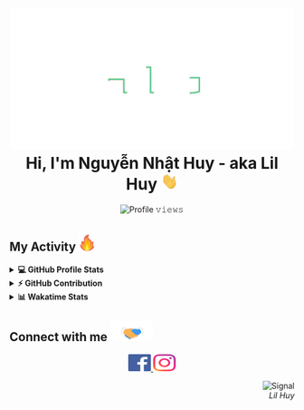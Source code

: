 <!-- Header -->
<h1 align="center">
  <img src="./images/logo.svg" width="500">
  <br>
  Hi, I'm Nguyễn Nhật Huy - aka Lil Huy <img src="./images/hi.gif" width="30px" height="30px">
</h1>

<!-- Counter -->
<p align="center">
  <img alt="Profile 𝚟𝚒𝚎𝚠𝚜" height="20px" src="https://hits.seeyoufarm.com/api/count/incr/badge.svg?url=https://github.com/oHTGo&count_bg=%23579E91&title_bg=%23555555&icon=&icon_color=%23E7E7E7&title=Views&edge_flat=false">
</p>

<!-- My Activity -->
<h2>My Activity <img src="./images/github-stats.gif" height="35px"></h2>
<details> 
  <summary><b>💻 GitHub Profile Stats</b></summary>
  <br>
  <p align="center">
    <img alt="Mosted used languages" src="https://github-readme-stats.vercel.app/api/top-langs/?username=oHTGo&layout=compact&theme=dark" height="192px"/>
    <br>
	  <img src="https://github-readme-stats.vercel.app/api?username=oHTGo&show_icons=true&icon_color=ffffff&theme=dark" alt="oHTGo's Github Stats" height="192px"/>
    <br>
    <b>Note:</b> Top languages is only a metric of the languages my public code consists of and doesn't reflect experience or skill level.
  </p>
</details>
<details>
  <summary><b>⚡ GitHub Contribution</b></summary>
  <br>
  <p><img alt="oHTGo's GitHub Contribution" src="https://github.com/oHTGo/oHTGo/blob/snake/snake.svg"/></p>
  <br>
</details>
<details> 
  <summary><b>📊 Wakatime Stats</b></summary>
  <br>
  
<!--START_SECTION:waka-->
![Code Time](http://img.shields.io/badge/Code%20Time-65%20hrs%2013%20mins-blue)

**I'm a Night 🦉** 

```text
🌞 Morning    56 commits     ███░░░░░░░░░░░░░░░░░░░░░░   13.79% 
🌆 Daytime    134 commits    ████████░░░░░░░░░░░░░░░░░   33.0% 
🌃 Evening    173 commits    ██████████░░░░░░░░░░░░░░░   42.61% 
🌙 Night      43 commits     ██░░░░░░░░░░░░░░░░░░░░░░░   10.59%

```
📅 **I'm Most Productive on Tuesday** 

```text
Monday       63 commits     ████░░░░░░░░░░░░░░░░░░░░░   15.52% 
Tuesday      75 commits     ████░░░░░░░░░░░░░░░░░░░░░   18.47% 
Wednesday    66 commits     ████░░░░░░░░░░░░░░░░░░░░░   16.26% 
Thursday     31 commits     ██░░░░░░░░░░░░░░░░░░░░░░░   7.64% 
Friday       43 commits     ██░░░░░░░░░░░░░░░░░░░░░░░   10.59% 
Saturday     55 commits     ███░░░░░░░░░░░░░░░░░░░░░░   13.55% 
Sunday       73 commits     ████░░░░░░░░░░░░░░░░░░░░░   17.98%

```


📊 **This Week I Spent My Time On** 

```text
⌚︎ Time Zone: Asia/Ho_Chi_Minh

💬 Programming Languages: 
TypeScript               13 hrs 45 mins      ████████████████░░░░░░░░░   63.84% 
JavaScript               1 hr 56 mins        ██░░░░░░░░░░░░░░░░░░░░░░░   9.03% 
YAML                     1 hr 50 mins        ██░░░░░░░░░░░░░░░░░░░░░░░   8.54% 
Python                   1 hr 34 mins        █░░░░░░░░░░░░░░░░░░░░░░░░   7.31% 
CSS                      58 mins             █░░░░░░░░░░░░░░░░░░░░░░░░   4.54%

🔥 Editors: 
VS Code                  21 hrs 32 mins      █████████████████████████   100.0%

```


<!--END_SECTION:waka-->
</details>

<!-- Connection -->
<h2> Connect with me <img src="./images/handshake.gif" height="35px"></h2>
<p align="center">
  <a href="https://facebook.com/nguyennhathuy.orit" target="_blank">
    <code><img src="./images/facebook.svg" alt="nguyennhathuy.orit" height="30" width="40"/></code>
  </a>
  <a href="https://instagram.com/_.lil.huy._" target="_blank">
    <code><img src="./images/instagram.svg" alt="_.lil.huy._" height="30" width="40"/></code>
  </a>
</p>

<!-- Signal -->
<p align="right">
  <img alt="Signal" height="25px" src="https://media.giphy.com/media/hlRzt8TxCNVcEZBt9w/giphy.gif">
  <br>
  <em>Lil Huy</em>
</p>
